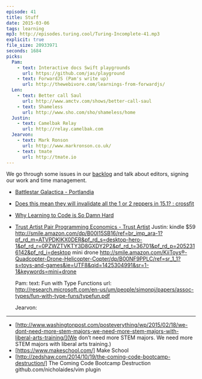 ```yaml
---
episode: 41
title: Stuff
date: 2015-03-06
tags: learning
mp3: http://episodes.turing.cool/Turing-Incomplete-41.mp3
explicit: true
file_size: 20933971
seconds: 1684
picks:
  Pam:
    - text: Interactive docs Swift playgrounds
      url: https://github.com/jas/playground
    - text: ForwardJS (Pam's write up)
      url: http://thewebivore.com/learnings-from-forwardjs/
  Len:
    - text: Better call Saul
      url: http://www.amctv.com/shows/better-call-saul
    - text: Shameless
      url: http://www.sho.com/sho/shameless/home
  Justin:
    - text: Camelbak Relay
      url: http://relay.camelbak.com
  Jearvon:
    - text: Mark Ronson
      url: http://www.markronson.co.uk/
    - text: tmate
      url: http://tmate.io
---
```


We go through some issues in our [backlog](https://github.com/turing-incomplete/turing-incomplete/issues) and talk about editors, signing our work and time management.

* [Battlestar Galactica - Portlandia](https://www.youtube.com/watch?v=yYjLrJRuMnY)
* [Does this mean they will invalidate all the 1 or 2 reppers in 15.1? : crossfit](http://www.reddit.com/r/crossfit/comments/2xkjo3/does_this_mean_they_will_invalidate_all_the_1_or/)

* [Why Learning to Code is So Damn Hard](http://www.vikingcodeschool.com/posts/why-learning-to-code-is-so-damn-hard)
* [Trust Artist Pair Programming Economics - Trust Artist](http://trustartist.com/2015/01/27/pair-programming-economics/)
  Justin:
  kindle $59 http://smile.amazon.com/dp/B00I15SB16/ref=br_imp_ara-1?pf_rd_m=ATVPDKIKX0DER&pf_rd_s=desktop-hero-1&pf_rd_r=0PZWZTVKTY3D8GXDY2P2&pf_rd_t=36701&pf_rd_p=2052316142&pf_rd_i=desktop
  mini drone http://smile.amazon.com/KiiToys®-Quadcopter-Drone-Helicopter-Copter/dp/B00NF9PPLC/ref=sr_1_1?s=toys-and-games&ie=UTF8&qid=1425304991&sr=1-1&keywords=mini+drone

  Pam:
    text: Fun with Type Functions
    url: http://research.microsoft.com/en-us/um/people/simonpj/papers/assoc-types/fun-with-type-funs/typefun.pdf

  Jearvon:

---

* [http://www.washingtonpost.com/posteverything/wp/2015/02/18/we-dont-need-more-stem-majors-we-need-more-stem-majors-with-liberal-arts-training/](We don’t need more STEM majors. We need more STEM majors with liberal arts training.)
* [https://www.makeschool.com/] Make School
* [http://zedshaw.com/2014/10/19/the-coming-code-bootcamp-destruction/] The Coming Code Bootcamp Destruction
github.com/nicholaides/vim plugin
